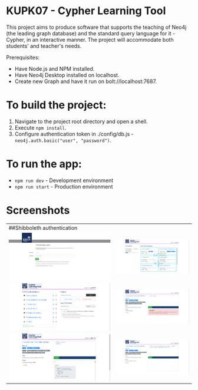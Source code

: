 # KUPK07 - Cypher Learning Tool

This project aims to produce software that supports the teaching of Neo4j (the leading graph database) and the standard query language for it - Cypher, in an interactive manner. The project will accommodate both students' and teacher's needs.

Prerequisites:
*  Have Node.js and NPM installed.
*  Have Neo4j Desktop installed on localhost.
*  Create new Graph and have it run on bolt://localhost:7687.

# To build the project:

1.  Navigate to the project root directory and open a shell.
2.  Execute `npm install`.
2.  Configure authentication token in ./config/db.js - `neo4j.auth.basic("user", "password")`.
	
# To run the app:

*  `npm run dev` - Development environment
*  `npm run start` - Production environment

# Screenshots

| | |
|-|-|
| ##Shibboleth authentication
<img src="public/img/1_log_in.png" alt="Shibboleth authentication"> | <img src="public/img/2_home_student.png" alt="Student Homepage"> |
| <img src="public/img/2_home_teacher.png" alt="Teacher Homepage"> | <img src="public/img/3_exercise_error.png" alt="Exercise Throws Error"> |
| <img src="public/img/4_exercise_result.png" alt="Exercise Returns Result"> | <img src="public/img/5_exercise.png" alt="Exercise"> |